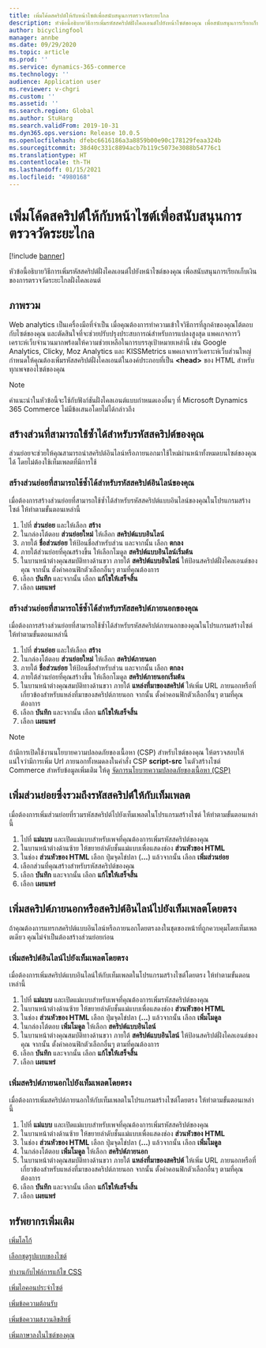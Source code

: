 ```yaml
---
title: เพิ่มโค้ดสคริปต์ให้กับหน้าไซต์เพื่อสนับสนุนการตรวจวัดระยะไกล
description: หัวข้อนี้อธิบายวิธีการเพิ่มรหัสสคริปต์ฝั่งไคลเอนต์ไปยังหน้าไซต์ของคุณ เพื่อสนับสนุนการเรียกเก็บเงินของการตรวจวัดระยะไกลฝั่งไคลเอนต์
author: bicyclingfool
manager: annbe
ms.date: 09/29/2020
ms.topic: article
ms.prod: ''
ms.service: dynamics-365-commerce
ms.technology: ''
audience: Application user
ms.reviewer: v-chgri
ms.custom: ''
ms.assetid: ''
ms.search.region: Global
ms.author: StuHarg
ms.search.validFrom: 2019-10-31
ms.dyn365.ops.version: Release 10.0.5
ms.openlocfilehash: dfebc6616186a3a8859b00e90c178129feaa324b
ms.sourcegitcommit: 38d40c331c8894acb7b119c5073e3088b54776c1
ms.translationtype: HT
ms.contentlocale: th-TH
ms.lasthandoff: 01/15/2021
ms.locfileid: "4980168"
---
```

# <a name="add-script-code-to-site-pages-to-support-telemetry"></a>เพิ่มโค้ดสคริปต์ให้กับหน้าไซต์เพื่อสนับสนุนการตรวจวัดระยะไกล

[!include [banner](includes/banner.md)]

หัวข้อนี้อธิบายวิธีการเพิ่มรหัสสคริปต์ฝั่งไคลเอนต์ไปยังหน้าไซต์ของคุณ เพื่อสนับสนุนการเรียกเก็บเงินของการตรวจวัดระยะไกลฝั่งไคลเอนต์

## <a name="overview"></a>ภาพรวม

Web analytics เป็นเครื่องมือที่จำเป็น เมื่อคุณต้องการทำความเข้าใจวิธีการที่ลูกค้าของคุณโต้ตอบกับไซต์ของคุณ และตัดสินใจที่จะช่วยปรับปรุงประสบการณ์สำหรับการแปลงสูงสุด แพคเกจการวิเคราะห์เว็บจำนวนมากพร้อมให้ความช่วยเหลือในการบรรลุเป้าหมายเหล่านี้ เช่น Google Analytics, Clicky, Moz Analytics และ KISSMetrics แพคเกจการวิเคราะห์เว็บส่วนใหญ่กำหนดให้คุณต้องเพิ่มรหัสสคริปต์ฝั่งไคลเอนต์ในองค์ประกอบที่เป็น **\<head\>** ของ HTML สำหรับทุกเพจของไซต์ของคุณ

> [!NOTE]
> คำแนะนำในหัวข้อนี้จะใช้กับฟังก์ชันฝั่งไคลเอนต์แบบกำหนดเองอื่นๆ ที่ Microsoft Dynamics 365 Commerce ไม่มีข้อเสนอโดยไม่ได้กล่าวถึง

## <a name="create-a-reusable-fragment-for-your-script-code"></a>สร้างส่วนที่สามารถใช้ซ้ำได้สำหรับรหัสสคริปต์ของคุณ

ส่วนย่อยจะช่วยให้คุณสามารถนำสคริปต์อินไลน์หรือภายนอกมาใช้ใหม่ผ่านหน้าทั้งหมดบนไซต์ของคุณได้ โดยไม่ต้องใช้เท็มเพลตที่มีการใช้

### <a name="create-a-reusable-fragment-for-your-inline-script-code"></a>สร้างส่วนย่อยที่สามารถใช้ซ้ำได้สำหรับรหัสสคริปต์อินไลน์ของคุณ

เมื่อต้องการสร้างส่วนย่อยที่สามารถใช้ซ้ำได้สำหรับรหัสสคริปต์แบบอินไลน์ของคุณในโปรแกรมสร้างไซต์ ให้ทำตามขั้นตอนเหล่านี้

1. ไปที่ **ส่วนย่อย** และให้เลือก **สร้าง**
1. ในกล่องโต้ตอบ **ส่วนย่อยใหม่** ให้เลือก **สคริปต์แบบอินไลน์**
1. ภายใต้ **ชื่อส่วนย่อย** ให้ป้อนชื่อสำหรับส่วน และจากนั้น เลือก **ตกลง**
1. ภายใต้ส่วนย่อยที่คุณสร้างขึ้น ให้เลือกโมดูล **สคริปต์แบบอินไลน์เริ่มต้น**
1. ในบานหน้าต่างคุณสมบัติทางด้านขวา ภายใต้ **สคริปต์แบบอินไลน์** ให้ป้อนสคริปต์ฝั่งไคลเอนต์ของคุณ จากนั้น ตั้งค่าคอนฟิกตัวเลือกอื่นๆ ตามที่คุณต้องการ
1. เลือก **บันทึก** และจากนั้น เลือก **แก้ไขให้เสร็จสิ้น**
1. เลือก **เผยแพร่**

### <a name="create-a-reusable-fragment-for-your-external-script-code"></a>สร้างส่วนย่อยที่สามารถใช้ซ้ำได้สำหรับรหัสสคริปต์ภายนอกของคุณ

เมื่อต้องการสร้างส่วนย่อยที่สามารถใช้ซ้ำได้สำหรับรหัสสคริปต์ภายนอกของคุณในโปรแกรมสร้างไซต์ ให้ทำตามขั้นตอนเหล่านี้

1. ไปที่ **ส่วนย่อย** และให้เลือก **สร้าง**
1. ในกล่องโต้ตอบ **ส่วนย่อยใหม่** ให้เลือก **สคริปต์ภายนอก**
1. ภายใต้ **ชื่อส่วนย่อย** ให้ป้อนชื่อสำหรับส่วน และจากนั้น เลือก **ตกลง**
1. ภายใต้ส่วนย่อยที่คุณสร้างขึ้น ให้เลือกโมดูล **สคริปต์ภายนอกเริ่มต้น**
1. ในบานหน้าต่างคุณสมบัติทางด้านขวา ภายใต้ **แหล่งที่มาของสคริปต์** ให้เพิ่ม URL ภายนอกหรือที่เกี่ยวข้องสำหรับแหล่งที่มาของสคริปต์ภายนอก จากนั้น ตั้งค่าคอนฟิกตัวเลือกอื่นๆ ตามที่คุณต้องการ
1. เลือก **บันทึก** และจากนั้น เลือก **แก้ไขให้เสร็จสิ้น**
1. เลือก **เผยแพร่**

> [!NOTE]
> ถ้ามีการเปิดใช้งานนโยบายความปลอดภัยของเนื้อหา (CSP) สำหรับไซต์ของคุณ ให้ตรวจสอบให้แน่ใจว่ามีการเพิ่ม Url ภายนอกทั้งหมดลงในคำสั่ง CSP **script-src** ในตัวสร้างไซต์ Commerce สำหรับข้อมูลเพิ่มเติม ให้ดู [จัดการนโยบายความปลอดภัยของเนื้อหา (CSP)](manage-csp.md)

## <a name="add-a-fragment-that-includes-script-code-to-a-template"></a>เพิ่มส่วนย่อยซึ่งรวมถึงรหัสสคริปต์ให้กับเท็มเพลต

เมื่อต้องการเพิ่มส่วนย่อยที่รวมรหัสสคริปต์ไปยังเท็มเพลตในโปรแกรมสร้างไซต์ ให้ทำตามขั้นตอนเหล่านี้

1. ไปที่ **แม่แบบ** และเปิดแม่แบบสำหรับเพจที่คุณต้องการเพิ่มรหัสสคริปต์ของคุณ
1. ในบานหน้าต่างด้านซ้าย ให้ขยายลำดับชั้นแม่แบบเพื่อแสดงช่อง **ส่วนหัวของ HTML**
1. ในช่อง **ส่วนหัวของ HTML** เลือก ปุ่มจุดไข่ปลา (**...**) แล้วจากนั้น เลือก **เพิ่มส่วนย่อย**
1. เลือกส่วนที่คุณสร้างสำหรับรหัสสคริปต์ของคุณ
1. เลือก **บันทึก** และจากนั้น เลือก **แก้ไขให้เสร็จสิ้น**
1. เลือก **เผยแพร่**

## <a name="add-an-external-script-or-inline-script-directly-to-a-template"></a>เพิ่มสคริปต์ภายนอกหรือสคริปต์อินไลน์ไปยังเท็มเพลตโดยตรง

ถ้าคุณต้องการแทรกสคริปต์แบบอินไลน์หรือภายนอกโดยตรงลงในชุดของหน้าที่ถูกควบคุมโดยเท็มเพลตเดียว คุณไม่จำเป็นต้องสร้างส่วนย่อยก่อน

### <a name="add-an-inline-script-directly-to-a-template"></a>เพิ่มสคริปต์อินไลน์ไปยังเท็มเพลตโดยตรง

เมื่อต้องการเพิ่มสคริปต์แบบอินไลน์ให้กับเท็มเพลตในโปรแกรมสร้างไซต์โดยตรง ให้ทำตามขั้นตอนเหล่านี้

1. ไปที่ **แม่แบบ** และเปิดแม่แบบสำหรับเพจที่คุณต้องการเพิ่มรหัสสคริปต์ของคุณ
1. ในบานหน้าต่างด้านซ้าย ให้ขยายลำดับชั้นแม่แบบเพื่อแสดงช่อง **ส่วนหัวของ HTML**
1. ในช่อง **ส่วนหัวของ HTML** เลือก ปุ่มจุดไข่ปลา (**...**) แล้วจากนั้น เลือก **เพิ่มโมดูล**
1. ในกล่องโต้ตอบ **เพิ่มโมดูล** ให้เลือก **สคริปต์แบบอินไลน์**
1. ในบานหน้าต่างคุณสมบัติทางด้านขวา ภายใต้ **สคริปต์แบบอินไลน์** ให้ป้อนสคริปต์ฝั่งไคลเอนต์ของคุณ จากนั้น ตั้งค่าคอนฟิกตัวเลือกอื่นๆ ตามที่คุณต้องการ
1. เลือก **บันทึก** และจากนั้น เลือก **แก้ไขให้เสร็จสิ้น**
1. เลือก **เผยแพร่**

### <a name="add-an-external-script-directly-to-a-template"></a>เพิ่มสคริปต์ภายนอกไปยังเท็มเพลตโดยตรง

เมื่อต้องการเพิ่มสคริปต์ภายนอกให้กับเท็มเพลตในโปรแกรมสร้างไซต์โดยตรง ให้ทำตามขั้นตอนเหล่านี้

1. ไปที่ **แม่แบบ** และเปิดแม่แบบสำหรับเพจที่คุณต้องการเพิ่มรหัสสคริปต์ของคุณ
1. ในบานหน้าต่างด้านซ้าย ให้ขยายลำดับชั้นแม่แบบเพื่อแสดงช่อง **ส่วนหัวของ HTML**
1. ในช่อง **ส่วนหัวของ HTML** เลือก ปุ่มจุดไข่ปลา (**...**) แล้วจากนั้น เลือก **เพิ่มโมดูล**
1. ในกล่องโต้ตอบ **เพิ่มโมดูล** ให้เลือก **สคริปต์ภายนอก**
1. ในบานหน้าต่างคุณสมบัติทางด้านขวา ภายใต้ **แหล่งที่มาของสคริปต์** ให้เพิ่ม URL ภายนอกหรือที่เกี่ยวข้องสำหรับแหล่งที่มาของสคริปต์ภายนอก จากนั้น ตั้งค่าคอนฟิกตัวเลือกอื่นๆ ตามที่คุณต้องการ
1. เลือก **บันทึก** และจากนั้น เลือก **แก้ไขให้เสร็จสิ้น**
1. เลือก **เผยแพร่**

## <a name="additional-resources"></a>ทรัพยากรเพิ่มเติม

[เพิ่มโลโก้](add-logo.md)

[เลือกชุดรูปแบบของไซต์](select-site-theme.md)

[ทำงานกับไฟล์การแก้ไข CSS](css-override-files.md)

[เพิ่มไอคอนประจำไซต์](add-favicon.md)

[เพิ่มข้อความต้อนรับ](add-welcome-message.md)

[เพิ่มข้อความสงวนลิขสิทธิ์](add-copyright-notice.md)

[เพิ่มภาษาลงในไซต์ของคุณ](add-languages-to-site.md)
